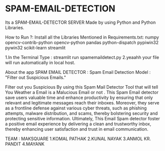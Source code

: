 # SPAM-EMAIL-DETECTION
Its a SPAM-EMAIL-DETECTOR SERVER Made by using Python and Python Libraries.


How to Run ?:
Install all the Libraries Mentioned in Requirements.txt:
numpy
opencv-contrib-python
opencv-python
pandas
python-dispatch
pypiwin32
pywin32
scikit-learn
streamlit


1.In the Terminal Type : streamlit run spamemaildetect.py
2.yeaahh your file will run automatically in local host.


About the app SPAM EMAIL DETECTOR :
Spam Email Detection Model :
"Filter out Suspicious Emails."

Filter out you Suspicious By using this Spam Mail Detector Tool that will tell You Weather a Email is a Malucious Email or not .
This Spam Email detector save users valuable time and enhance productivity by ensuring that only relevant and legitimate messages reach their inboxes. Moreover, they serve as a frontline defense against various cyber threats, such as phishing attempts, malware distribution, and scams, thereby bolstering security and protecting sensitive information.
Ultimately, This Email Spam detector foster a positive email experience by delivering a clean and trustworthy inbox, thereby enhancing user satisfaction and trust in email communication.


TEAM : MAKSQUARE
1.KOMAL PATHAK 
2.KUNAL NAYAK
3.ANMOL KR. PANDIT
4.MAYANK
